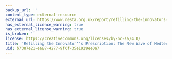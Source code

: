 ```yaml
---
backup_url: ''
content_type: external-resource
external_url: https://www.nesta.org.uk/report/refilling-the-innovators-prescription-the-new-wave-of-medtech/
has_external_licence_warning: true
has_external_license_warning: true
is_broken: ''
license: https://creativecommons.org/licenses/by-nc-sa/4.0/
title: 'Refilling the Innovator''s Prescription: The New Wave of Medtech'
uid: b7387e21-ea87-4277-9f6f-35e1929ee0a7
---
```

